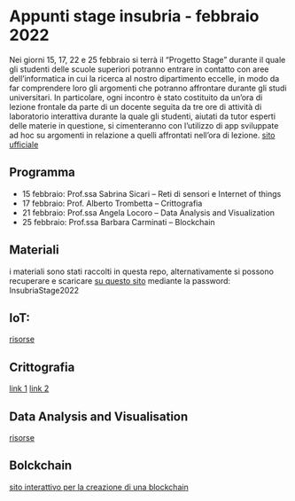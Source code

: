 # Appunti stage insubria - febbraio 2022 

Nei giorni 15, 17, 22 e 25 febbraio si terrà il “Progetto Stage” durante il quale gli studenti delle scuole superiori potranno entrare in contatto con aree dell’informatica in cui la ricerca al nostro dipartimento eccelle, in modo da far comprendere loro gli argomenti che potranno affrontare durante gli studi universitari. In particolare, ogni incontro è stato costituito da un’ora di lezione frontale da parte di un docente seguita da tre ore di attività di laboratorio interattiva durante la quale gli studenti, aiutati da tutor esperti delle materie in questione, si cimenteranno con l’utilizzo di app sviluppate ad hoc su argomenti in relazione a quelli affrontati nell’ora di lezione.
[sito ufficiale](https://orientamentoinformatica.dista.uninsubria.it/2021/12/21/progetto-stage-2022/)

## Programma
- 15 febbraio: Prof.ssa Sabrina Sicari – Reti di sensori e Internet of things
- 17 febbraio: Prof. Alberto Trombetta – Crittografia
- 21 febbraio: Prof.ssa Angela Locoro – Data Analysis and Visualization
- 25 febbraio: Prof.ssa Barbara Carminati – Blockchain

## Materiali
i materiali sono stati raccolti in questa repo, alternativamente si possono recuperare e scaricare [su questo sito](https://orientamentoinformatica.dista.uninsubria.it/materiale-progetto-stage-2021-22/) mediante la password: InsubriaStage2022

## IoT:
[risorse](https://nodered.org/docs/getting-started/local)

## Crittografia
[link 1](https://hub.gke2.mybinder.org/user/simonebottoni-l-io_crittografia-f9bsidm1/lab/tree/Laboratorio%20di%20Crittografia.ipynb)
[link 2](https://mybinder.org/v2/gh/SimoneBottoni/Laboratorio%20Crittografia/HEAD)

## Data Analysis and Visualisation
[risorse](https://uninsubria365-my.sharepoint.com/personal/brunella_gerla_uninsubria_it/_layouts/15/onedrive.aspx?id=%2Fpersonal%2Fbrunella%5Fgerla%5Funinsubria%5Fit%2FDocuments%2Forientamento%2FProgettoStage%2F2021%2D2022%2Fmateriale%2FLaboratorio%5FData%5FAnalysis%2Ezip&parent=%2Fpersonal%2Fbrunella%5Fgerla%5Funinsubria%5Fit%2FDocuments%2Forientamento%2FProgettoStage%2F2021%2D2022%2Fmateriale)

## Bolckchain
[sito interattivo per la creazione di una blockchain](https://andersbrownworth.com/blockchain/hash)
